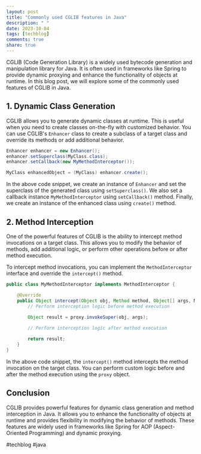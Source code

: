 ```yaml
---
layout: post
title: "Commonly used CGLIB features in Java"
description: " "
date: 2023-10-04
tags: [techblog]
comments: true
share: true
---
```


CGLIB (Code Generation Library) is a widely used bytecode generation and manipulation library for Java. It is often used in frameworks like Spring to provide dynamic proxying and enhance the functionality of objects at runtime. In this blog post, we will explore some of the commonly used features of CGLIB in Java.

## 1. Dynamic Class Generation

CGLIB allows you to generate dynamic classes at runtime. This is useful when you need to create classes on-the-fly with customized behavior. You can use CGLIB's `Enhancer` class to create a subclass of a target class and override its methods or add additional behavior.

```java
Enhancer enhancer = new Enhancer();
enhancer.setSuperclass(MyClass.class);
enhancer.setCallback(new MyMethodInterceptor());

MyClass enhancedObject = (MyClass) enhancer.create();
```

In the above code snippet, we create an instance of `Enhancer` and set the superclass of the generated class using `setSuperclass()`. We also set a callback instance `MyMethodInterceptor` using `setCallback()` method. Finally, we create an instance of the enhanced class using `create()` method.

## 2. Method Interception

One of the powerful features of CGLIB is the ability to intercept method invocations on a target class. This allows you to modify the behavior of methods, add additional logic, or perform other operations before or after method execution.

To intercept method invocations, you can implement the `MethodInterceptor` interface and override the `intercept()` method.

```java
public class MyMethodInterceptor implements MethodInterceptor {

    @Override
    public Object intercept(Object obj, Method method, Object[] args, MethodProxy proxy) throws Throwable {
        // Perform interception logic before method execution

        Object result = proxy.invokeSuper(obj, args);
        
        // Perform interception logic after method execution

        return result;
    }
}
```

In the above code snippet, the `intercept()` method intercepts the method invocation on the target class. You can perform custom logic before and after the method execution using the `proxy` object.

## Conclusion

CGLIB provides powerful features for dynamic class generation and method interception in Java. It allows you to enhance the functionality of objects at runtime and provides flexibility in modifying the behavior of methods. These features are widely used in frameworks like Spring for AOP (Aspect-Oriented Programming) and dynamic proxying.

#techblog #java